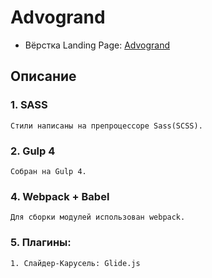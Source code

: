 # Advogrand
- Вёрстка Landing Page: [Advogrand](https://dmitriywolf.github.io/works/advogrand/index.html)

## Описание

### 1. SASS
	Стили написаны на препроцессоре Sass(SCSS).

### 2. Gulp 4
	Собран на Gulp 4.

### 4. Webpack + Babel
	Для сборки модулей использован webpack.

### 5. Плагины:
	
	1. Слайдер-Карусель: Glide.js
